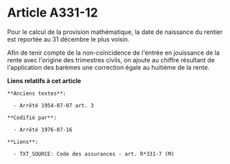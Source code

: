 # Article A331-12

Pour le calcul de la provision mathématique, la date de naissance du rentier est reportée au 31 décembre le plus voisin.

Afin de tenir compte de la non-coïncidence de l'entrée en jouissance de la rente avec l'origine des trimestres civils, on
ajoute au chiffre résultant de l'application des barèmes une correction égale au huitième de la rente.

**Liens relatifs à cet article**

	**Anciens textes**:

	  - Arrêté 1954-07-07 art. 3

	**Codifié par**:

	  - Arrêté 1976-07-16

	**Liens**:

	  - TXT_SOURCE: Code des assurances - art. R*331-7 (M)
